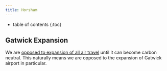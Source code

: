 ```yaml
---
title: Horsham
---
```

* table of contents 
{:toc}

## Gatwick Expansion

We are [opposed to expansion of all air travel](/manifesto/transport.html#end-uk-airport-expansion)
until it can become carbon neutral. This naturally means we are opposed to the 
expansion of Gatwick airport in particular.
